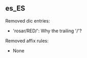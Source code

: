 ## es\_ES

Removed dic entries:

* 'rosar/RED/': Why the trailing '/'?

Removed affix rules:

* None